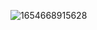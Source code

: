 ![1654668915628](C:\Users\Administrator\AppData\Roaming\Typora\typora-user-images\1654668915628.png)